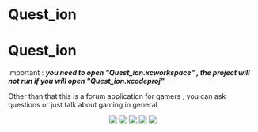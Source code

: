 # Quest_ion

# Quest_ion
important :  *************you need to open "Quest_ion.xcworkspace" , the project will not run if you will open "Quest_ion.xcodeproj"*************

Other than that this is a forum application for gamers , you can ask questions or just talk about gaming in general

<div align=center>
  <img src="https://user-images.githubusercontent.com/34707669/139328506-23450d0e-7249-4c28-adbd-51189534fe7a.png"/>
  <img src="https://user-images.githubusercontent.com/34707669/139328524-c3debd81-9f42-4460-aad0-af6936fb2bc4.png"/>
  <img src="https://user-images.githubusercontent.com/34707669/139328539-51a31ac5-df90-4f25-a137-fdc5ca5d12a7.png"/>
  <img src="https://user-images.githubusercontent.com/34707669/139328562-0a7b0529-0d86-461e-9c99-b073ca309cd7.png"/>
  <img src="https://user-images.githubusercontent.com/34707669/139328577-2458b45e-1923-4fcd-8e61-44e87696866f.png"/>
 <div/>

